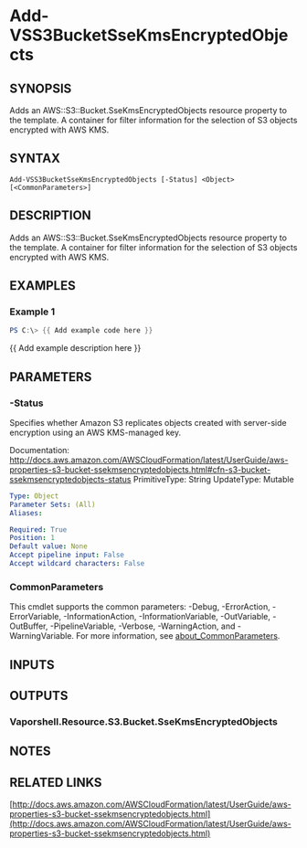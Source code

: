 # Add-VSS3BucketSseKmsEncryptedObjects

## SYNOPSIS
Adds an AWS::S3::Bucket.SseKmsEncryptedObjects resource property to the template.
A container for filter information for the selection of S3 objects encrypted with AWS KMS.

## SYNTAX

```
Add-VSS3BucketSseKmsEncryptedObjects [-Status] <Object> [<CommonParameters>]
```

## DESCRIPTION
Adds an AWS::S3::Bucket.SseKmsEncryptedObjects resource property to the template.
A container for filter information for the selection of S3 objects encrypted with AWS KMS.

## EXAMPLES

### Example 1
```powershell
PS C:\> {{ Add example code here }}
```

{{ Add example description here }}

## PARAMETERS

### -Status
Specifies whether Amazon S3 replicates objects created with server-side encryption using an AWS KMS-managed key.

Documentation: http://docs.aws.amazon.com/AWSCloudFormation/latest/UserGuide/aws-properties-s3-bucket-ssekmsencryptedobjects.html#cfn-s3-bucket-ssekmsencryptedobjects-status
PrimitiveType: String
UpdateType: Mutable

```yaml
Type: Object
Parameter Sets: (All)
Aliases:

Required: True
Position: 1
Default value: None
Accept pipeline input: False
Accept wildcard characters: False
```

### CommonParameters
This cmdlet supports the common parameters: -Debug, -ErrorAction, -ErrorVariable, -InformationAction, -InformationVariable, -OutVariable, -OutBuffer, -PipelineVariable, -Verbose, -WarningAction, and -WarningVariable. For more information, see [about_CommonParameters](http://go.microsoft.com/fwlink/?LinkID=113216).

## INPUTS

## OUTPUTS

### Vaporshell.Resource.S3.Bucket.SseKmsEncryptedObjects
## NOTES

## RELATED LINKS

[http://docs.aws.amazon.com/AWSCloudFormation/latest/UserGuide/aws-properties-s3-bucket-ssekmsencryptedobjects.html](http://docs.aws.amazon.com/AWSCloudFormation/latest/UserGuide/aws-properties-s3-bucket-ssekmsencryptedobjects.html)


